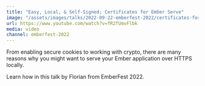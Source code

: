 ```yaml
---
title: "Easy, Local, & Self-Signed; Certificates for Ember Serve"
image: "/assets/images/talks/2022-09-22-emberfest-2022/certificates-for-ember-serve.jpeg"
url: https://www.youtube.com/watch?v=fR2fUmvFlbk
media: video
channel: emberfest-2022
---
```


From enabling secure cookies to working with crypto, there are many reasons why you might want to serve your Ember application over HTTPS locally.

Learn how in this talk by Florian from EmberFest 2022.
